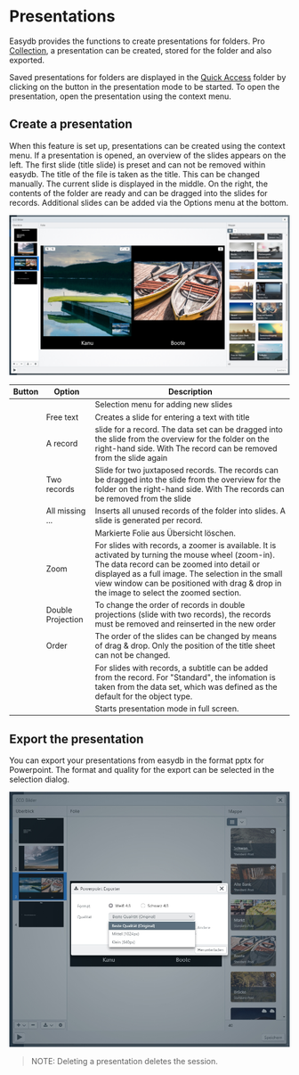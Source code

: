 # Presentations

Easydb provides the functions to create presentations for folders. Pro [Collection](././search/collections/collections.md), a presentation can be created, stored for the folder and also exported.

Saved presentations for folders are displayed in the [Quick Access](././search/collections/collections.md) folder by clicking on the button in the presentation mode to be started. To open the presentation, open the presentation using the context menu.

## Create a presentation

When this feature is set up, presentations can be created using the context menu. If a presentation is opened, an overview of the slides appears on the left. The first slide (title slide) is preset and can not be removed within easydb. The title of the file is taken as the title. This can be changed manually. The current slide is displayed in the middle. On the right, the contents of the folder are ready and can be dragged into the slides for records. Additional slides can be added via the Options menu at the bottom.

![Create Presentation](ppt_create.jpg)

|Button|Option|Description|
|--|--|--|
|<i class="fa fa-plus"></i><i class="fa fa-angle-down"></i>||Selection menu for adding new slides
|| Free text | Creates a slide for entering a text with title |
|| A record | slide for a record. The data set can be dragged into the slide from the overview for the folder on the right-hand side. With <i class="fa fa-trash-o"></i> The record can be removed from the slide again |
|| Two records | Slide for two juxtaposed records. The records can be dragged into the slide from the overview for the folder on the right-hand side. With <i class="fa fa-trash-o"></i> The records can be removed from the slide
|| All missing ... | Inserts all unused records of the folder into slides. A slide is generated per record. |
|<i class="fa fa-minus"></i>||Markierte Folie aus Übersicht löschen. |
|<i class="fa fa-search-plus"></i><i class="fa fa-search-minus"></i>|Zoom |For slides with records, a zoomer is available. It is activated by turning the mouse wheel (zoom-in). The data record can be zoomed into detail or displayed as a full image. The selection in the small view window can be positioned with drag & drop in the image to select the zoomed section. |
||Double Projection | To change the order of records in double projections (slide with two records), the records must be removed and reinserted in the new order|
|| Order | The order of the slides can be changed by means of drag & drop. Only the position of the title sheet can not be changed.|
|<i class="fa fa-cog"></i>|| For slides with records, a subtitle can be added from the record. For "Standard", the infomation is taken from the data set, which was defined as the default for the object type.|
|<i class="fa fa-play"></i>|| Starts presentation mode in full screen.|

## Export the presentation

You can export your presentations from easydb in the format pptx for Powerpoint. The format and quality for the export can be selected in the selection dialog.

![Export Presentation](ppt_export.jpg)

> NOTE: Deleting a presentation deletes the session.